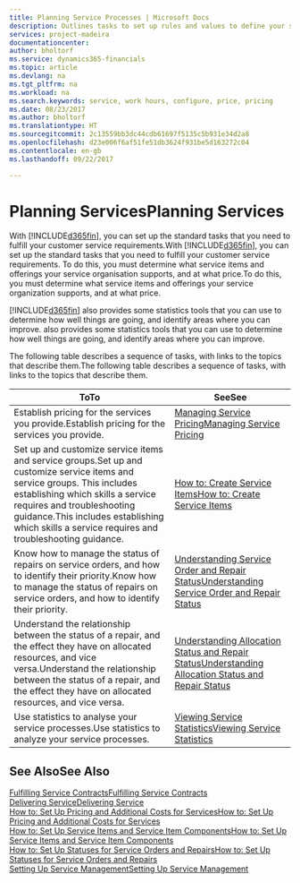 ```yaml
---
title: Planning Service Processes | Microsoft Docs
description: Outlines tasks to set up rules and values to define your service policies and processes.
services: project-madeira
documentationcenter: 
author: bholtorf
ms.service: dynamics365-financials
ms.topic: article
ms.devlang: na
ms.tgt_pltfrm: na
ms.workload: na
ms.search.keywords: service, work hours, configure, price, pricing
ms.date: 08/23/2017
ms.author: bholtorf
ms.translationtype: HT
ms.sourcegitcommit: 2c13559bb3dc44cdb61697f5135c5b931e34d2a8
ms.openlocfilehash: d23e006f6af51fe51db3624f931be5d163272c04
ms.contentlocale: en-gb
ms.lasthandoff: 09/22/2017

---
```

# <a name="planning-services"></a><span data-ttu-id="29c56-103">Planning Services</span><span class="sxs-lookup"><span data-stu-id="29c56-103">Planning Services</span></span>
<span data-ttu-id="29c56-104">With [!INCLUDE[d365fin](includes/d365fin_md.md)], you can set up the standard tasks that you need to fulfill your customer service requirements.</span><span class="sxs-lookup"><span data-stu-id="29c56-104">With [!INCLUDE[d365fin](includes/d365fin_md.md)], you can set up the standard tasks that you need to fulfill your customer service requirements.</span></span> <span data-ttu-id="29c56-105">To do this, you must determine what service items and offerings your service organisation supports, and at what price.</span><span class="sxs-lookup"><span data-stu-id="29c56-105">To do this, you must determine what service items and offerings your service organization supports, and at what price.</span></span>   

[!INCLUDE[d365fin](includes/d365fin_md.md)]<span data-ttu-id="29c56-106"> also provides some statistics tools that you can use to determine how well things are going, and identify areas where you can improve.</span><span class="sxs-lookup"><span data-stu-id="29c56-106"> also provides some statistics tools that you can use to determine how well things are going, and identify areas where you can improve.</span></span>
  
<span data-ttu-id="29c56-107">The following table describes a sequence of tasks, with links to the topics that describe them.</span><span class="sxs-lookup"><span data-stu-id="29c56-107">The following table describes a sequence of tasks, with links to the topics that describe them.</span></span>   
  
|<span data-ttu-id="29c56-108">**To**</span><span class="sxs-lookup"><span data-stu-id="29c56-108">**To**</span></span>|<span data-ttu-id="29c56-109">**See**</span><span class="sxs-lookup"><span data-stu-id="29c56-109">**See**</span></span>|  
|------------|-------------|  
|<span data-ttu-id="29c56-110">Establish pricing for the services you provide.</span><span class="sxs-lookup"><span data-stu-id="29c56-110">Establish pricing for the services you provide.</span></span>|[<span data-ttu-id="29c56-111">Managing Service Pricing</span><span class="sxs-lookup"><span data-stu-id="29c56-111">Managing Service Pricing</span></span>](service-service-price-management.md)|
|<span data-ttu-id="29c56-112">Set up and customize service items and service groups.</span><span class="sxs-lookup"><span data-stu-id="29c56-112">Set up and customize service items and service groups.</span></span> <span data-ttu-id="29c56-113">This includes establishing which skills a service requires and troubleshooting guidance.</span><span class="sxs-lookup"><span data-stu-id="29c56-113">This includes establishing which skills a service requires and troubleshooting guidance.</span></span>| [<span data-ttu-id="29c56-114">How to: Create Service Items</span><span class="sxs-lookup"><span data-stu-id="29c56-114">How to: Create Service Items</span></span>](service-how-to-create-service-items.md)|  
|<span data-ttu-id="29c56-115">Know how to manage the status of repairs on service orders, and how to identify their priority.</span><span class="sxs-lookup"><span data-stu-id="29c56-115">Know how to manage the status of repairs on service orders, and how to identify their priority.</span></span>|[<span data-ttu-id="29c56-116">Understanding Service Order and Repair Status</span><span class="sxs-lookup"><span data-stu-id="29c56-116">Understanding Service Order and Repair Status</span></span>](service-service-order-status-and-repair-status.md)|  
|<span data-ttu-id="29c56-117">Understand the relationship between the status of a repair, and the effect they have on allocated resources, and vice versa.</span><span class="sxs-lookup"><span data-stu-id="29c56-117">Understand the relationship between the status of a repair, and the effect they have on allocated resources, and vice versa.</span></span>|[<span data-ttu-id="29c56-118">Understanding Allocation Status and Repair Status</span><span class="sxs-lookup"><span data-stu-id="29c56-118">Understanding Allocation Status and Repair Status</span></span>](service-allocation-status-and-repair-status.md)|  
|<span data-ttu-id="29c56-119">Use statistics to analyse your service processes.</span><span class="sxs-lookup"><span data-stu-id="29c56-119">Use statistics to analyze your service processes.</span></span> | [<span data-ttu-id="29c56-120">Viewing Service Statistics</span><span class="sxs-lookup"><span data-stu-id="29c56-120">Viewing Service Statistics</span></span>](service-service-statistics.md) |

## <a name="see-also"></a><span data-ttu-id="29c56-121">See Also</span><span class="sxs-lookup"><span data-stu-id="29c56-121">See Also</span></span>
[<span data-ttu-id="29c56-122">Fulfilling Service Contracts</span><span class="sxs-lookup"><span data-stu-id="29c56-122">Fulfilling Service Contracts</span></span>](service-fulfill-service-contracts.md)  
[<span data-ttu-id="29c56-123">Delivering Service</span><span class="sxs-lookup"><span data-stu-id="29c56-123">Delivering Service</span></span>](service-deliver-service.md)  
[<span data-ttu-id="29c56-124">How to: Set Up Pricing and Additional Costs for Services</span><span class="sxs-lookup"><span data-stu-id="29c56-124">How to: Set Up Pricing and Additional Costs for Services</span></span>](service-how-setup-service-costs-pricing.md)  
[<span data-ttu-id="29c56-125">How to: Set Up Service Items and Service Item Components</span><span class="sxs-lookup"><span data-stu-id="29c56-125">How to: Set Up Service Items and Service Item Components</span></span>](service-how-setup-service-items.md)  
[<span data-ttu-id="29c56-126">How to: Set Up Statuses for Service Orders and Repairs</span><span class="sxs-lookup"><span data-stu-id="29c56-126">How to: Set Up Statuses for Service Orders and Repairs</span></span>](service-order-repair-status.md)  
[<span data-ttu-id="29c56-127">Setting Up Service Management</span><span class="sxs-lookup"><span data-stu-id="29c56-127">Setting Up Service Management</span></span>](service-setup-service.md)  

